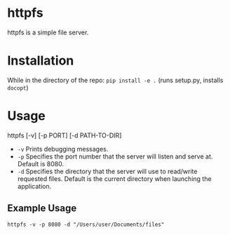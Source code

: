 # httpfs

httpfs is a simple file server.

# Installation
While in the directory of the repo:
`pip install -e .` (runs setup.py, installs `docopt`)

# Usage
httpfs [-v] [-p PORT] [-d PATH-TO-DIR]<br/>
- `-v`   Prints debugging messages.<br/>
- `-p` Specifies the port number that the server will listen and serve at. Default is 8080. <br/>
- `-d`   Specifies the directory that the server will use to read/write requested files. Default is the current directory when launching the application. <br/>

## Example Usage
`httpfs -v -p 8080 -d "/Users/user/Documents/files"`
